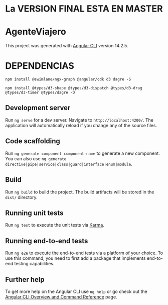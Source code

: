 # La VERSION FINAL ESTA EN MASTER

# AgenteViajero

This project was generated with [Angular CLI](https://github.com/angular/angular-cli) version 14.2.5.

# DEPENDENCIAS
`npm install @swimlane/ngx-graph @angular/cdk d3 dagre -S`

`npm install @types/d3-shape @types/d3-dispatch @types/d3-drag @types/d3-timer @types/dagre -D`

## Development server

Run `ng serve` for a dev server. Navigate to `http://localhost:4200/`. The application will automatically reload if you change any of the source files.

## Code scaffolding

Run `ng generate component component-name` to generate a new component. You can also use `ng generate directive|pipe|service|class|guard|interface|enum|module`.

## Build

Run `ng build` to build the project. The build artifacts will be stored in the `dist/` directory.

## Running unit tests

Run `ng test` to execute the unit tests via [Karma](https://karma-runner.github.io).

## Running end-to-end tests

Run `ng e2e` to execute the end-to-end tests via a platform of your choice. To use this command, you need to first add a package that implements end-to-end testing capabilities.

## Further help

To get more help on the Angular CLI use `ng help` or go check out the [Angular CLI Overview and Command Reference](https://angular.io/cli) page.
